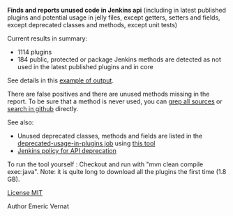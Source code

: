 **Finds and reports unused code in Jenkins api** (including in latest published plugins and potential usage in jelly files, except getters, setters and fields, except deprecated classes and methods, except unit tests)

Current results in summary:
* 1114 plugins
* 184 public, protected or package Jenkins methods are detected as not used in the latest published plugins and in core

See details in this [example of output](../../blob/master/Output_example.html).

There are false positives and there are unused methods missing in the report.
To be sure that a method is never used, you can [grep all sources](https://wiki.jenkins-ci.org/display/JENKINS/Grepping+all+sources) or [search in github](https://github.com/search?type=Code&q=user%3Ajenkinsci+SomeClass.staticMethod) directly.

See also:
* Unused deprecated classes, methods and fields are listed in the [deprecated-usage-in-plugins job](https://ci.jenkins-ci.org/view/Infrastructure/job/infra_deprecated-usage-in-plugins/ws/target/output.html#deprecatedApiNotUsed) using [this tool](https://github.com/jenkins-infra/deprecated-usage-in-plugins)
* [Jenkins policy for API deprecation](https://issues.jenkins-ci.org/browse/JENKINS-31035)

To run the tool yourself : Checkout and run with "mvn clean compile exec:java".
Note: it is quite long to download all the plugins the first time (1.8 GB).

[License MIT](../../blob/master/LICENSE.txt)

Author Emeric Vernat

